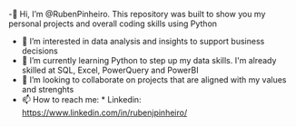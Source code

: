 -👋 Hi, I’m @RubenPinheiro. This repository was built to show you my personal projects and overall coding skills using Python
- 👀 I’m interested in data analysis and insights to support business decisions
- 🌱 I’m currently learning Python to step up my data skills. I'm already skilled at SQL, Excel, PowerQuery and PowerBI 
- 💞️ I’m looking to collaborate on projects that are aligned with my values and strenghts
- 📫 How to reach me: * Linkedin: https://www.linkedin.com/in/rubenjpinheiro/

<!---
RubenPinheiro/RubenPinheiro is a ✨ special ✨ repository because its `README.md` (this file) appears on your GitHub profile.
You can click the Preview link to take a look at your changes.
--->
